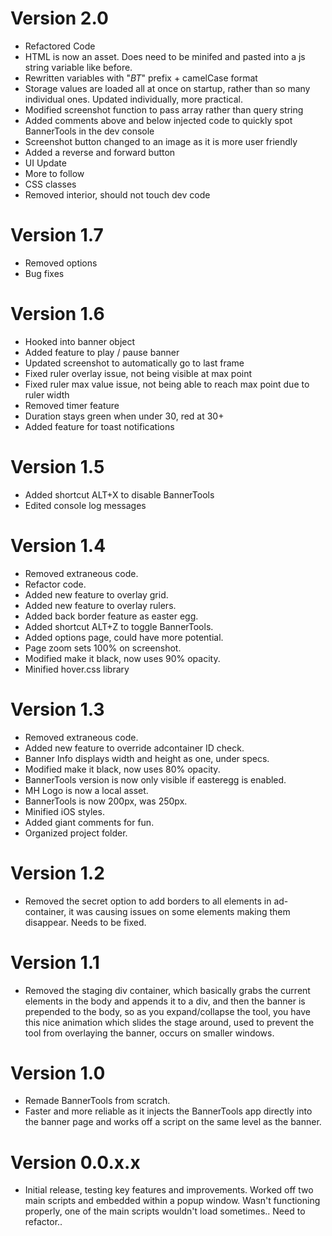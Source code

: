 # Version 2.0
- Refactored Code
- HTML is now an asset. Does need to be minifed and pasted into a js string variable like before.
- Rewritten variables with "_BT_" prefix + camelCase format
- Storage values are loaded all at once on startup, rather than so many individual ones. Updated individually, more practical.
- Modified screenshot function to pass array rather than query string
- Added comments above and below injected code to quickly spot BannerTools in the dev console
- Screenshot button changed to an image as it is more user friendly
- Added a reverse and forward button
- UI Update
- More to follow
- CSS classes
- Removed interior, should not touch dev code

# Version 1.7
- Removed options
- Bug fixes

# Version 1.6
- Hooked into banner object
- Added feature to play / pause banner
- Updated screenshot to automatically go to last frame
- Fixed ruler overlay issue, not being visible at max point
- Fixed ruler max value issue, not being able to reach max point due to ruler width
- Removed timer feature
- Duration stays green when under 30, red at 30+
- Added feature for toast notifications

# Version 1.5
- Added shortcut ALT+X to disable BannerTools
- Edited console log messages

# Version 1.4
- Removed extraneous code.
- Refactor code.
- Added new feature to overlay grid.
- Added new feature to overlay rulers.
- Added back border feature as easter egg.
- Added shortcut ALT+Z to toggle BannerTools.
- Added options page, could have more potential.
- Page zoom sets 100% on screenshot.
- Modified make it black, now uses 90% opacity.
- Minified hover.css library

# Version 1.3
- Removed extraneous code.
- Added new feature to override adcontainer ID check.
- Banner Info displays width and height as one, under specs.
- Modified make it black, now uses 80% opacity.
- BannerTools version is now only visible if easteregg is enabled.
- MH Logo is now a local asset.
- BannerTools is now 200px, was 250px.
- Minified iOS styles.
- Added giant comments for fun.
- Organized project folder.

# Version 1.2
- Removed the secret option to add borders to all elements in ad-container, it was causing issues on some elements making them disappear. Needs to be fixed.

# Version 1.1
- Removed the staging div container, which basically grabs the current elements in the body and appends it to a div, and then the banner is prepended to the body, so as you expand/collapse the tool, you have this nice animation which slides the stage around, used to prevent the tool from overlaying the banner, occurs on smaller windows.

# Version 1.0
- Remade BannerTools from scratch.
- Faster and more reliable as it injects the BannerTools app directly into the banner page and works off a script on the same level as the banner.

# Version 0.0.x.x
- Initial release, testing key features and improvements. Worked off two main scripts and embedded within a popup window. Wasn't functioning properly, one of the main scripts wouldn't load sometimes.. Need to refactor..
